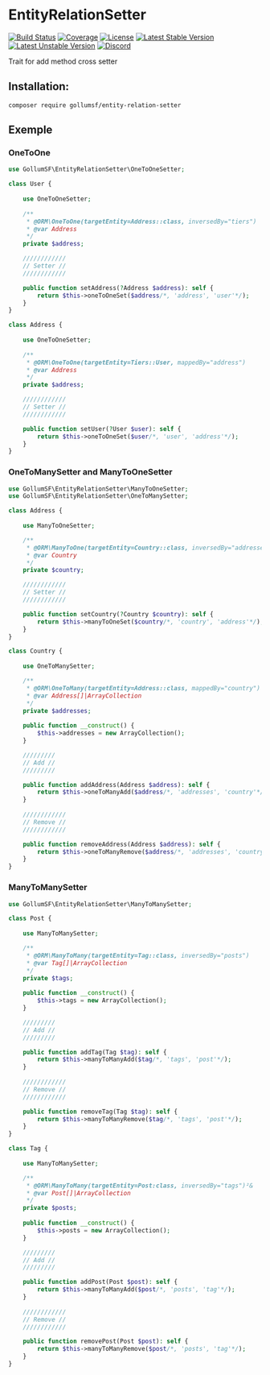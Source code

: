 # EntityRelationSetter

[![Build Status](https://travis-ci.org/GollumSF/entity-relation-setter.svg?branch=master)](https://travis-ci.org/GollumSF/entity-relation-setter)
[![Coverage](https://coveralls.io/repos/github/GollumSF/entity-relation-setter/badge.svg?branch=master)](https://coveralls.io/github/GollumSF/entity-relation-setter)
[![License](https://poser.pugx.org/gollumsf/entity-relation-setter/license)](https://packagist.org/packages/gollumsf/entity-relation-setter)
[![Latest Stable Version](https://poser.pugx.org/gollumsf/entity-relation-setter/v/stable)](https://packagist.org/packages/gollumsf/entity-relation-setter)
[![Latest Unstable Version](https://poser.pugx.org/gollumsf/entity-relation-setter/v/unstable)](https://packagist.org/packages/gollumsf/entity-relation-setter)
[![Discord](https://img.shields.io/discord/671741944149573687?color=purple&label=discord)](https://discord.gg/xMBc5SQ)

Trait for add method cross setter

## Installation:

```shell
composer require gollumsf/entity-relation-setter
```

## Exemple

### OneToOne

```php
use GollumSF\EntityRelationSetter\OneToOneSetter;

class User {
	
	use OneToOneSetter;
    
	/**
	 * @ORM\OneToOne(targetEntity=Address::class, inversedBy="tiers")
	 * @var Address
	 */
	private $address;

	////////////
	// Setter //
	////////////

	public function setAddress(?Address $address): self {
		return $this->oneToOneSet($address/*, 'address', 'user'*/);
	}
}

class Address {
	
	use OneToOneSetter;
    
	/**
	 * @ORM\OneToOne(targetEntity=Tiers::User, mappedBy="address")
	 * @var Address
	 */
	private $address;

	////////////
	// Setter //
	////////////

	public function setUser(?User $user): self {
		return $this->oneToOneSet($user/*, 'user', 'address'*/);
	}
}

```

### OneToManySetter and ManyToOneSetter

```php
use GollumSF\EntityRelationSetter\ManyToOneSetter;
use GollumSF\EntityRelationSetter\OneToManySetter;

class Address {
	
	use ManyToOneSetter;

	/**
	 * @ORM\ManyToOne(targetEntity=Country::class, inversedBy="addresses")
	 * @var Country
	 */
	private $country;

	////////////
	// Setter //
	////////////

	public function setCountry(?Country $country): self {
		return $this->manyToOneSet($country/*, 'country', 'address'*/);
	}
}

class Country {
	
	use OneToManySetter;

	/**
	 * @ORM\OneToMany(targetEntity=Address::class, mappedBy="country")
	 * @var Address[]|ArrayCollection
	 */
	private $addresses;
	
	public function __construct() {
		$this->addresses = new ArrayCollection();
	}

	/////////
	// Add //
	/////////

	public function addAddress(Address $address): self {
		return $this->oneToManyAdd($address/*, 'addresses', 'country'*/);
	}
	
	////////////
	// Remove //
	////////////

	public function removeAddress(Address $address): self {
		return $this->oneToManyRemove($address/*, 'addresses', 'country'*/);
	}
}

```

### ManyToManySetter

```php
use GollumSF\EntityRelationSetter\ManyToManySetter;

class Post {
	
	use ManyToManySetter;

	/**
	 * @ORM\ManyToMany(targetEntity=Tag::class, inversedBy="posts")
	 * @var Tag[]|ArrayCollection
	 */
	private $tags;
	
	public function __construct() {
		$this->tags = new ArrayCollection();
	}

	/////////
	// Add //
	/////////

	public function addTag(Tag $tag): self {
		return $this->manyToManyAdd($tag/*, 'tags', 'post'*/);
	}
	
	////////////
	// Remove //
	////////////

	public function removeTag(Tag $tag): self {
		return $this->manyToManyRemove($tag/*, 'tags', 'post'*/);
	}
}

class Tag {
	
	use ManyToManySetter;

	/**
	 * @ORM\ManyToMany(targetEntity=Post:class, inversedBy="tags")²&
	 * @var Post[]|ArrayCollection
	 */
	private $posts;
	
	public function __construct() {
		$this->posts = new ArrayCollection();
	}

	/////////
	// Add //
	/////////

	public function addPost(Post $post): self {
		return $this->manyToManyAdd($post/*, 'posts', 'tag'*/);
	}
	
	////////////
	// Remove //
	////////////

	public function removePost(Post $post): self {
		return $this->manyToManyRemove($post/*, 'posts', 'tag'*/);
	}
}

```